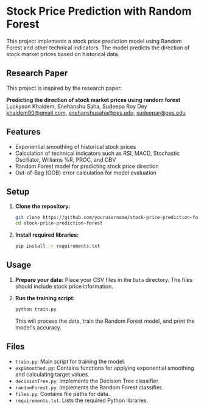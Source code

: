 # Stock Price Prediction with Random Forest

This project implements a stock price prediction model using Random Forest and other technical indicators. The model predicts the direction of stock market prices based on historical data.

## Research Paper

This project is inspired by the research paper:

**Predicting the direction of stock market prices using random forest**  
Luckyson Khaidem, Snehanshu Saha, Sudeepa Roy Dey  
[khaidem90@gmail.com](mailto:khaidem90@gmail.com), [snehanshusaha@pes.edu](mailto:snehanshusaha@pes.edu), [sudeepar@pes.edu](mailto:sudeepar@pes.edu)

## Features

- Exponential smoothing of historical stock prices
- Calculation of technical indicators such as RSI, MACD, Stochastic Oscillator, Williams %R, PROC, and OBV
- Random Forest model for predicting stock price direction
- Out-of-Bag (OOB) error calculation for model evaluation

## Setup

1. **Clone the repository:**

   ```bash
   git clone https://github.com/yourusername/stock-price-prediction-forest.git
   cd stock-price-prediction-forest
   ```

2. **Install required libraries:**

   ```bash
   pip install -r requirements.txt
   ```

## Usage

1. **Prepare your data:** Place your CSV files in the `Data` directory. The files should include stock price information.

2. **Run the training script:**

   ```bash
   python train.py
   ```

   This will process the data, train the Random Forest model, and print the model's accuracy.

## Files

- `train.py`: Main script for training the model.
- `expSmoothed.py`: Contains functions for applying exponential smoothing and calculating target values.
- `decisionTree.py`: Implements the Decision Tree classifier.
- `randomForest.py`: Implements the Random Forest classifier.
- `files.py`: Contains file paths for data.
- `requirements.txt`: Lists the required Python libraries.
